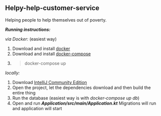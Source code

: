 ## Helpy-help-customer-service
Helping people to help themselves out of poverty.

**_Running instructions:_**

_via Docker:_ (easiest way)

1. Download and install [docker](https://docs.docker.com/get-docker/)
2. Download and install [docker-compose](https://docs.docker.com/compose/install/)
3. > docker-compose up

_locally:_

1. Download [IntelliJ Community Edition](https://www.jetbrains.com/idea/download/) 
2. Open the project, let the dependencies download and then build the entire thing
3. Run the database (easiest way is with *docker-compose up db*)
4. Open and run **_Application/src/main/Application.kt_**
Migrations will run and application will start
